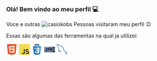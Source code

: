 ### Olá! Bem vindo ao meu perfil 💻
Voce e outras 
<img src="https://komarev.com/ghpvc/?username=casiokobs&label=_💻" alt="casiokobs"/>
Pessoas visitaram meu perfil :D

Essas são algumas das ferramentas na qual ja utilizei:
<div style="display:inline_block">
    <img height="30" width="30" src="https://github.com/devicons/devicon/blob/master/icons/html5/html5-original.svg"/>
    <img height="30" width="30" src="https://github.com/devicons/devicon/blob/master/icons/javascript/javascript-original.svg"/>
    <img height="30" width="30" src="https://raw.githubusercontent.com/devicons/devicon/master/icons/css3/css3-original-wordmark.svg"/>
    <img height="30" width="30" src="https://github.com/devicons/devicon/blob/master/icons/php/php-original.svg"/>
    <img height="30" width="30" src="https://github.com/devicons/devicon/blob/master/icons/mysql/mysql-original.svg"/>
</div>
<!--
**casiokobs/casiokobs** is a ✨ _special_ ✨ repository because its `README.md` (this file) appears on your GitHub profile.

Here are some ideas to get you started:

- 🔭 I’m currently working on ...
- 🌱 I’m currently learning ...
- 👯 I’m looking to collaborate on ...
- 🤔 I’m looking for help with ...
- 💬 Ask me about ...
- 📫 How to reach me: ...
- 😄 Pronouns: ...
- ⚡ Fun fact: ...
-->
